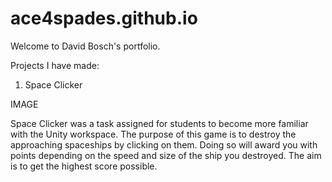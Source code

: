 # ace4spades.github.io
Welcome to David Bosch's portfolio.

Projects I have made:


1. Space Clicker

IMAGE 

Space Clicker was a task assigned for students to become more familiar with the Unity workspace. The purpose of this game is to destroy the approaching spaceships by clicking on them. Doing so will award you with points depending on the speed and size of the ship you destroyed. The aim is to get the highest score possible.
